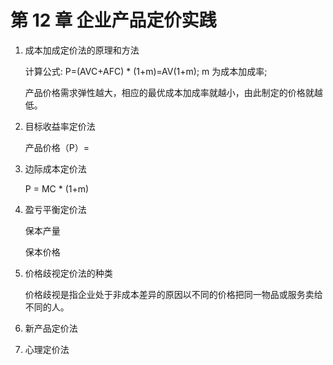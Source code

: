 # 第 12 章 企业产品定价实践

1. 成本加成定价法的原理和方法

   计算公式: P=(AVC+AFC) \* (1+m)=AV(1+m); m 为成本加成率;

   产品价格需求弹性越大，相应的最优成本加成率就越小，由此制定的价格就越低。

2. 目标收益率定价法

   产品价格（P）=

3. 边际成本定价法

   P = MC \* (1+m)

4. 盈亏平衡定价法

   保本产量

   保本价格

5. 价格歧视定价法的种类

   价格歧视是指企业处于非成本差异的原因以不同的价格把同一物品或服务卖给不同的人。

6. 新产品定价法
7. 心理定价法
